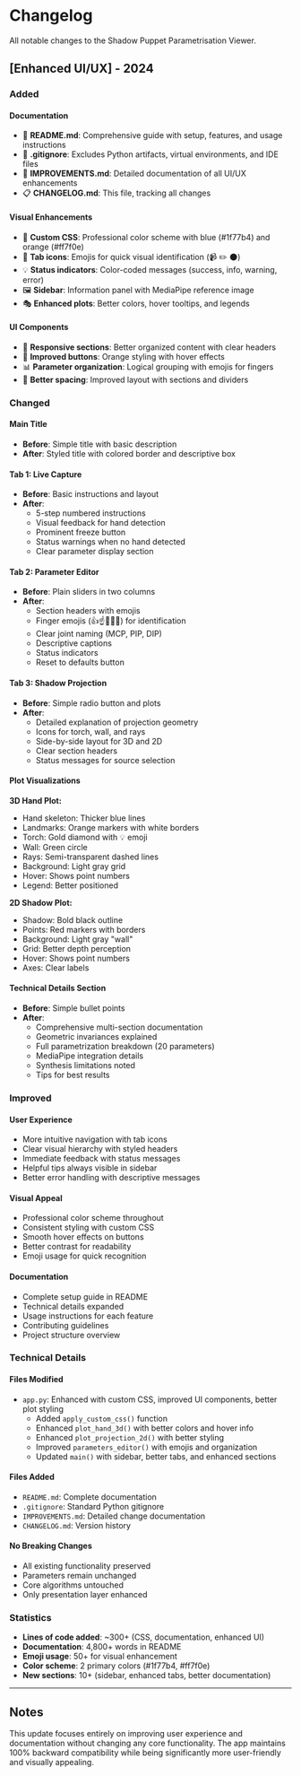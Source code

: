 # Changelog

All notable changes to the Shadow Puppet Parametrisation Viewer.

## [Enhanced UI/UX] - 2024

### Added

#### Documentation
- 📄 **README.md**: Comprehensive guide with setup, features, and usage instructions
- 🚫 **.gitignore**: Excludes Python artifacts, virtual environments, and IDE files
- 📖 **IMPROVEMENTS.md**: Detailed documentation of all UI/UX enhancements
- 📋 **CHANGELOG.md**: This file, tracking all changes

#### Visual Enhancements
- 🎨 **Custom CSS**: Professional color scheme with blue (#1f77b4) and orange (#ff7f0e)
- 🎯 **Tab icons**: Emojis for quick visual identification (📹 ✏️ 🌑)
- 💡 **Status indicators**: Color-coded messages (success, info, warning, error)
- 🖼️ **Sidebar**: Information panel with MediaPipe reference image
- 🎭 **Enhanced plots**: Better colors, hover tooltips, and legends

#### UI Components
- 📱 **Responsive sections**: Better organized content with clear headers
- 🔘 **Improved buttons**: Orange styling with hover effects
- 📊 **Parameter organization**: Logical grouping with emojis for fingers
- 📐 **Better spacing**: Improved layout with sections and dividers

### Changed

#### Main Title
- **Before**: Simple title with basic description
- **After**: Styled title with colored border and descriptive box

#### Tab 1: Live Capture
- **Before**: Basic instructions and layout
- **After**: 
  - 5-step numbered instructions
  - Visual feedback for hand detection
  - Prominent freeze button
  - Status warnings when no hand detected
  - Clear parameter display section

#### Tab 2: Parameter Editor
- **Before**: Plain sliders in two columns
- **After**:
  - Section headers with emojis
  - Finger emojis (👍☝️🖕💍🤙) for identification
  - Clear joint naming (MCP, PIP, DIP)
  - Descriptive captions
  - Status indicators
  - Reset to defaults button

#### Tab 3: Shadow Projection
- **Before**: Simple radio button and plots
- **After**:
  - Detailed explanation of projection geometry
  - Icons for torch, wall, and rays
  - Side-by-side layout for 3D and 2D
  - Clear section headers
  - Status messages for source selection

#### Plot Visualizations

**3D Hand Plot:**
- Hand skeleton: Thicker blue lines
- Landmarks: Orange markers with white borders
- Torch: Gold diamond with 💡 emoji
- Wall: Green circle
- Rays: Semi-transparent dashed lines
- Background: Light gray grid
- Hover: Shows point numbers
- Legend: Better positioned

**2D Shadow Plot:**
- Shadow: Bold black outline
- Points: Red markers with borders
- Background: Light gray "wall"
- Grid: Better depth perception
- Hover: Shows point numbers
- Axes: Clear labels

#### Technical Details Section
- **Before**: Simple bullet points
- **After**:
  - Comprehensive multi-section documentation
  - Geometric invariances explained
  - Full parametrization breakdown (20 parameters)
  - MediaPipe integration details
  - Synthesis limitations noted
  - Tips for best results

### Improved

#### User Experience
- More intuitive navigation with tab icons
- Clear visual hierarchy with styled headers
- Immediate feedback with status messages
- Helpful tips always visible in sidebar
- Better error handling with descriptive messages

#### Visual Appeal
- Professional color scheme throughout
- Consistent styling with custom CSS
- Smooth hover effects on buttons
- Better contrast for readability
- Emoji usage for quick recognition

#### Documentation
- Complete setup guide in README
- Technical details expanded
- Usage instructions for each feature
- Contributing guidelines
- Project structure overview

### Technical Details

#### Files Modified
- `app.py`: Enhanced with custom CSS, improved UI components, better plot styling
  - Added `apply_custom_css()` function
  - Enhanced `plot_hand_3d()` with better colors and hover info
  - Enhanced `plot_projection_2d()` with better styling
  - Improved `parameters_editor()` with emojis and organization
  - Updated `main()` with sidebar, better tabs, and enhanced sections

#### Files Added
- `README.md`: Complete documentation
- `.gitignore`: Standard Python gitignore
- `IMPROVEMENTS.md`: Detailed change documentation
- `CHANGELOG.md`: Version history

#### No Breaking Changes
- All existing functionality preserved
- Parameters remain unchanged
- Core algorithms untouched
- Only presentation layer enhanced

### Statistics

- **Lines of code added**: ~300+ (CSS, documentation, enhanced UI)
- **Documentation**: 4,800+ words in README
- **Emoji usage**: 50+ for visual enhancement
- **Color scheme**: 2 primary colors (#1f77b4, #ff7f0e)
- **New sections**: 10+ (sidebar, enhanced tabs, better documentation)

---

## Notes

This update focuses entirely on improving user experience and documentation without changing any core functionality. The app maintains 100% backward compatibility while being significantly more user-friendly and visually appealing.
